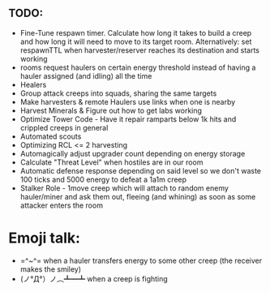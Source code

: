 ## TODO:

* Fine-Tune respawn timer. Calculate how long it takes to build a creep and how long it will need to move to its target room.
                           Alternatively: set respawnTTL when harvester/reserver reaches its destination and starts working
* rooms request haulers on certain energy threshold instead of having a hauler assigned (and idling) all the time
* Healers
* Group attack creeps into squads, sharing the same targets
* Make harvesters & remote Haulers use links when one is nearby
* Harvest Minerals & Figure out how to get labs working
* Optimize Tower Code - Have it repair ramparts below 1k hits and crippled creeps in general
* Automated scouts
* Optimizing RCL <= 2 harvesting
* Automagically adjust upgrader count depending on energy storage
* Calculate "Threat Level" when hostiles are in our room
* Automatic defense response depending on said level so we don't waste 100 ticks and 5000 energy to defeat a 1a1m creep
* Stalker Role - 1move creep which will attach to random enemy hauler/miner and ask them out, fleeing (and whining) as soon as some attacker enters the room


# Emoji talk:

* =^~^= when a hauler transfers energy to some other creep (the receiver makes the smiley)
* (ノ°Д°）ノ︵┻━┻ when a creep is fighting

